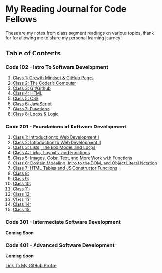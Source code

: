 # My Reading Journal for Code Fellows

These are my notes from class segment readings on various topics, thank for for allowing me to share my personal learning journey!

## Table of Contents

### Code 102 - Intro To Software Development

1. [Class 1: Growth Mindset & GitHub Pages](102/class1.md)
2. [Class 2: The Coder's Computer](102/class2.md)
3. [Class 3: Git/Github](102/class3.md)
4. [Class 4: HTML](102/class4.md)
5. [Class 5: CSS](102/class5.md)
6. [Class 6: JavaScript](102/class6.md)
7. [Class 7: Functions](102/class7.md)
8. [Class 8: Loops & Logic](102/class8.md)

### Code 201 - Foundations of Software Development

1. [Class 1: Introduction to Web Development I](201/class1.md)
2. [Class 2: Introduction to Web Development II](201/class2.md)
3. [Class 3: Lists, The Box Model, and Loops](201/class3.md)
4. [Class 4: Links, Layouts, and Functions](201/class4.md)
5. [Class 5: Images, Color, Text, and More Work with Functions](201/class5.md)
6. [Class 6: Domain Modeling, Intro to the DOM, and Object Literal Notation](201/class6.md)
7. [Class 7: HTML Tables and JS Constructor Functions](201/class7.md)
8. [Class 8:](201/class8.md)
9. [Class 9:](201/class9.md)
10. [Class 10:](201/class10.md)
11. [Class 11:](201/class11.md)
12. [Class 12:](201/class12.md)
13. [Class 13:](201/class13.md)
14. [Class 14:](201/class14.md)
15. [Class 15:](201/class15.md)

### Code 301 - Intermediate Software Development

**Coming Soon**

### Code 401 - Advanced Software Development

**Coming Soon**

[Link To My GitHub Profile](https://github.com/K1ng-T0ast)
